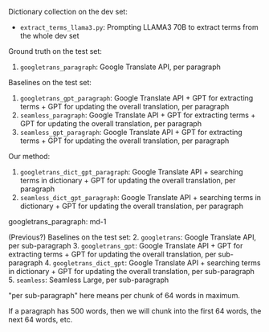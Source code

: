 Dictionary collection on the dev set:
- `extract_terms_llama3.py`: Prompting LLAMA3 70B to extract terms from the whole dev set

Ground truth on the test set:
1. `googletrans_paragraph`: Google Translate API, per paragraph

Baselines on the test set:
1. `googletrans_gpt_paragraph`: Google Translate API + GPT for extracting terms + GPT for updating the overall translation, per paragraph
2. `seamless_paragraph`: Google Translate API + GPT for extracting terms + GPT for updating the overall translation, per paragraph
3. `seamless_gpt_paragraph`: Google Translate API + GPT for extracting terms + GPT for updating the overall translation, per paragraph

Our method: 
1. `googletrans_dict_gpt_paragraph`: Google Translate API + searching terms in dictionary + GPT for updating the overall translation, per paragraph
2. `seamless_dict_gpt_paragraph`: Google Translate API + searching terms in dictionary + GPT for updating the overall translation, per paragraph


googletrans_paragraph: md-1




(Previous?) Baselines on the test set:
2. `googletrans`: Google Translate API, per sub-paragraph
3. `googletrans_gpt`: Google Translate API + GPT for extracting terms + GPT for updating the overall translation, per sub-paragraph
4. `googletrans_dict_gpt`: Google Translate API + searching terms in dictionary + GPT for updating the overall translation, per sub-paragraph
5. `seamless`: Seamless Large, per sub-paragraph

"per sub-paragraph" here means per chunk of 64 words in maximum.

If a paragraph has 500 words, then we will chunk into the first 64 words, the next 64 words, etc.